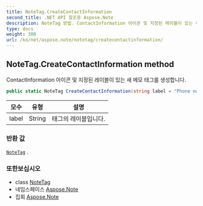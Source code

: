 ```yaml
---
title: NoteTag.CreateContactInformation
second_title: .NET API 참조용 Aspose.Note
description: NoteTag 방법. ContactInformation 아이콘 및 지정된 레이블이 있는 새 메모 태그를 생성합니다.
type: docs
weight: 300
url: /ko/net/aspose.note/notetag/createcontactinformation/
---
```

## NoteTag.CreateContactInformation method

ContactInformation 아이콘 및 지정된 레이블이 있는 새 메모 태그를 생성합니다.

```csharp
public static NoteTag CreateContactInformation(string label = "Phone number")
```

| 모수 | 유형 | 설명 |
| --- | --- | --- |
| label | String | 태그의 레이블입니다. |

### 반환 값

[`NoteTag`](../) .

### 또한보십시오

* class [NoteTag](../)
* 네임스페이스 [Aspose.Note](../../notetag/)
* 집회 [Aspose.Note](../../../)


